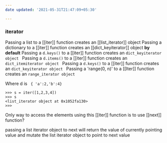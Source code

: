 ```yaml
---
date updated: '2021-05-31T21:47:09+05:30'

---
```

### iterator
Passing a list to a [[iter]] function creates an [[list_iterator]] object
Passing a dictionary to a [[iter]] function creates an [[dict_keyiterator]] object  **by default**
Passing a `d.keys()` to a [[iter]] function creates an ` dict_keyiterator object  `
Passing a `d.items()` to a [[iter]] function creates an ` dict_itemiterator object  `
Passing a `d.keys()` to a [[iter]] function creates an ` dict_keyiterator object  `
Passing a 'range(0, n)' to a [[Iter]] function creates an `range_iterator object`

Where d is `  { 'a':2,'b':4} `

    >>> s = iter([1,2,3,4])
    >>> s
    <list_iterator object at 0x1052fa130>
    >>>

Only way to access the elements using this [[iter]] function is to use [[next]] function?

passing a list iterator object to next will return the value of currently pointing value and mutate the list iterator object to point to next value
